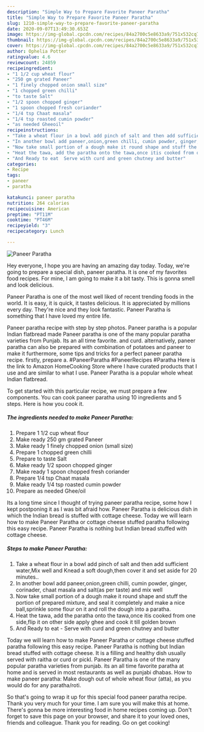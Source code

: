 ```yaml
---
description: "Simple Way to Prepare Favorite Paneer Paratha"
title: "Simple Way to Prepare Favorite Paneer Paratha"
slug: 1210-simple-way-to-prepare-favorite-paneer-paratha
date: 2020-09-07T13:49:30.653Z
image: https://img-global.cpcdn.com/recipes/84a2700c5e8633a9/751x532cq70/paneer-paratha-recipe-main-photo.jpg
thumbnail: https://img-global.cpcdn.com/recipes/84a2700c5e8633a9/751x532cq70/paneer-paratha-recipe-main-photo.jpg
cover: https://img-global.cpcdn.com/recipes/84a2700c5e8633a9/751x532cq70/paneer-paratha-recipe-main-photo.jpg
author: Ophelia Potter
ratingvalue: 4.6
reviewcount: 24859
recipeingredient:
- "1 1/2 cup wheat flour"
- "250 gm grated Paneer"
- "1 finely chopped onion small size"
- "1 chopped green chilli"
- "to taste Salt"
- "1/2 spoon chopped ginger"
- "1 spoon chopped fresh coriander"
- "1/4 tsp Chaat masala"
- "1/4 tsp roasted cumin powder"
- "as needed Gheeoil"
recipeinstructions:
- "Take a wheat flour in a bowl add pinch of salt and then add sufficient water,Mix well and Knead a soft dough,then cover it and set aside for 20 minutes.."
- "In another bowl add paneer,onion,green chilli, cumin powder, ginger, corinader, chaat masala and salt(as per taste) and mix well"
- "Now take small portion of a dough make it round shape and stuff the portion of prepared mixture, and seal it completely and make a nice ball,sprinkle some flour on it and roll the dough into a paratha."
- "Heat the tawa, add the paratha onto the tawa,once itis cooked from one side,flip it on other side apply ghee and cook it till golden brown"
- "And Ready to eat  Serve with curd and green chutney and butter"
categories:
- Recipe
tags:
- paneer
- paratha

katakunci: paneer paratha 
nutrition: 264 calories
recipecuisine: American
preptime: "PT11M"
cooktime: "PT46M"
recipeyield: "3"
recipecategory: Lunch

---
```



![Paneer Paratha](https://img-global.cpcdn.com/recipes/84a2700c5e8633a9/751x532cq70/paneer-paratha-recipe-main-photo.jpg)

Hey everyone, I hope you are having an amazing day today. Today, we're going to prepare a special dish, paneer paratha. It is one of my favorites food recipes. For mine, I am going to make it a bit tasty. This is gonna smell and look delicious.

Paneer Paratha is one of the most well liked of recent trending foods in the world. It is easy, it is quick, it tastes delicious. It is appreciated by millions every day. They're nice and they look fantastic. Paneer Paratha is something that I have loved my entire life.

Paneer paratha recipe with step by step photos. Paneer paratha is a popular Indian flatbread made Paneer paratha is one of the many popular paratha varieties from Punjab. Its an all time favorite. and curd. alternatively, paneer paratha can also be prepared with combination of potatoes and paneer to make it furthermore, some tips and tricks for a perfect paneer paratha recipe. firstly, prepare a. #PaneerParatha #PaneerRecipes #Paratha Here is the link to Amazon HomeCooking Store where I have curated products that I use and are similar to what I use. Paneer Paratha is a popular whole wheat Indian flatbread.


To get started with this particular recipe, we must prepare a few components. You can cook paneer paratha using 10 ingredients and 5 steps. Here is how you cook it.

<!--inarticleads1-->

##### The ingredients needed to make Paneer Paratha:

1. Prepare 1 1/2 cup wheat flour
1. Make ready 250 gm grated Paneer
1. Make ready 1 finely chopped onion (small size)
1. Prepare 1 chopped green chilli
1. Prepare to taste Salt
1. Make ready 1/2 spoon chopped ginger
1. Make ready 1 spoon chopped fresh coriander
1. Prepare 1/4 tsp Chaat masala
1. Make ready 1/4 tsp roasted cumin powder
1. Prepare as needed Ghee/oil


Its a long time since I thought of trying paneer paratha recipe, some how I kept postponing it as I was bit afraid how. Paneer Paratha is delicious dish in which the Indian bread is stuffed with cottage cheese. Today we will learn how to make Paneer Paratha or cottage cheese stuffed paratha following this easy recipe. Paneer Paratha is nothing but Indian bread stuffed with cottage cheese. 

<!--inarticleads2-->

##### Steps to make Paneer Paratha:

1. Take a wheat flour in a bowl add pinch of salt and then add sufficient water,Mix well and Knead a soft dough,then cover it and set aside for 20 minutes..
1. In another bowl add paneer,onion,green chilli, cumin powder, ginger, corinader, chaat masala and salt(as per taste) and mix well
1. Now take small portion of a dough make it round shape and stuff the portion of prepared mixture, and seal it completely and make a nice ball,sprinkle some flour on it and roll the dough into a paratha.
1. Heat the tawa, add the paratha onto the tawa,once itis cooked from one side,flip it on other side apply ghee and cook it till golden brown
1. And Ready to eat  - Serve with curd and green chutney and butter


Today we will learn how to make Paneer Paratha or cottage cheese stuffed paratha following this easy recipe. Paneer Paratha is nothing but Indian bread stuffed with cottage cheese. It is a filling and healthy dish usually served with raitha or curd or pickl. Paneer Paratha is one of the many popular paratha varieties from punjab. its an all time favorite paratha at home and is served in most restaurants as well as punjabi dhabas. How to make paneer paratha: Make dough out of whole wheat flour (atta), as you would do for any paratha/roti. 

So that's going to wrap it up for this special food paneer paratha recipe. Thank you very much for your time. I am sure you will make this at home. There's gonna be more interesting food in home recipes coming up. Don't forget to save this page on your browser, and share it to your loved ones, friends and colleague. Thank you for reading. Go on get cooking!
